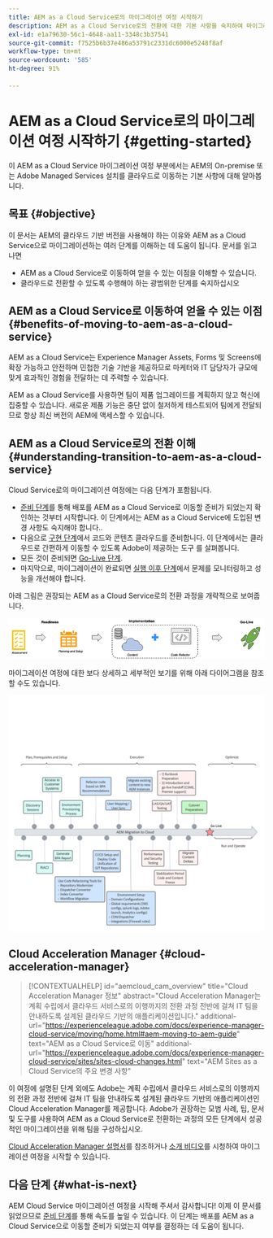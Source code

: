 ```yaml
---
title: AEM as a Cloud Service로의 마이그레이션 여정 시작하기
description: AEM as a Cloud Service로의 전환에 대한 기본 사항을 숙지하여 마이그레이션 여정 시작
exl-id: e1a79630-56c1-4648-aa11-3348c3b37541
source-git-commit: f7525b6b37e486a53791c2331dc6000e5248f8af
workflow-type: tm+mt
source-wordcount: '585'
ht-degree: 91%

---
```


# AEM as a Cloud Service로의 마이그레이션 여정 시작하기 {#getting-started}

이 AEM as a Cloud Service 마이그레이션 여정 부분에서는 AEM의 On-premise 또는 Adobe Managed Services 설치를 클라우드로 이동하는 기본 사항에 대해 알아봅니다.

## 목표 {#objective}

이 문서는 AEM의 클라우드 기반 버전을 사용해야 하는 이유와 AEM as a Cloud Service으로 마이그레이션하는 여러 단계를 이해하는 데 도움이 됩니다. 문서를 읽고 나면

* AEM as a Cloud Service로 이동하여 얻을 수 있는 이점을 이해할 수 있습니다.
* 클라우드로 전환할 수 있도록 수행해야 하는 광범위한 단계를 숙지하십시오

## AEM as a Cloud Service로 이동하여 얻을 수 있는 이점 {#benefits-of-moving-to-aem-as-a-cloud-service}

AEM as a Cloud Service는 Experience Manager Assets, Forms 및 Screens에 확장 가능하고 안전하며 민첩한 기술 기반을 제공하므로 마케터와 IT 담당자가 규모에 맞게 효과적인 경험을 전달하는 데 주력할 수 있습니다.

AEM as a Cloud Service를 사용하면 팀이 제품 업그레이드를 계획하지 않고 혁신에 집중할 수 있습니다. 새로운 제품 기능은 중단 없이 철저하게 테스트되어 팀에게 전달되므로 항상 최신 버전의 AEM에 액세스할 수 있습니다.

## AEM as a Cloud Service로의 전환 이해 {#understanding-transition-to-aem-as-a-cloud-service}

Cloud Service로의 마이그레이션 여정에는 다음 단계가 포함됩니다.

* [준비 단계](/help/journey-migration/readiness.md)를 통해 배포를 AEM as a Cloud Service로 이동할 준비가 되었는지 확인하는 것부터 시작합니다. 이 단계에서는 AEM as a Cloud Service에 도입된 변경 사항도 숙지해야 합니다..
* 다음으로 [구현 단계](/help/journey-migration/implementation.md)에서 코드와 콘텐츠 클라우드를 준비합니다. 이 단계에서는 클라우드로 간편하게 이동할 수 있도록 Adobe이 제공하는 도구 를 살펴봅니다.
* 모든 것이 준비되면 [Go-Live 단계](/help/journey-migration/go-live.md).
* 마지막으로, 마이그레이션이 완료되면 [실행 이후 단계](/help/journey-migration/post-go-live.md)에서 문제를 모니터링하고 성능을 개선해야 합니다.

아래 그림은 권장되는 AEM as a Cloud Service로의 전환 과정을 개략적으로 보여줍니다.

![이미지](/help/journey-migration/assets/move-aemcloud-process.png)

마이그레이션 여정에 대한 보다 상세하고 세부적인 보기를 위해 아래 다이어그램을 참조할 수도 있습니다.

![이미지](/help/journey-migration/assets/migration-process.png)

## Cloud Acceleration Manager {#cloud-acceleration-manager}

>[!CONTEXTUALHELP]
>id="aemcloud_cam_overview"
>title="Cloud Acceleration Manager 정보"
>abstract="Cloud Acceleration Manager는 계획 수립에서 클라우드 서비스로의 이행까지의 전환 과정 전반에 걸쳐 IT 팀을 안내하도록 설계된 클라우드 기반의 애플리케이션입니다."
>additional-url="https://experienceleague.adobe.com/docs/experience-manager-cloud-service/moving/home.html#aem-moving-to-aem-guide" text="AEM as a Cloud Service로 이동"
>additional-url="https://experienceleague.adobe.com/docs/experience-manager-cloud-service/sites/sites-cloud-changes.html" text="AEM Sites as a Cloud Service의 주요 변경 사항"

이 여정에 설명된 단계 외에도 Adobe는 계획 수립에서 클라우드 서비스로의 이행까지의 전환 과정 전반에 걸쳐 IT 팀을 안내하도록 설계된 클라우드 기반의 애플리케이션인 Cloud Acceleration Manager를 제공합니다. Adobe가 권장하는 모범 사례, 팁, 문서 및 도구를 사용하여 AEM as a Cloud Service로 전환하는 과정의 모든 단계에서 성공적인 마이그레이션을 위해 팀을 구성하십시오.

[Cloud Acceleration Manager 설명서](/help/journey-migration/cloud-acceleration-manager/using-cam/getting-started-cam.md)를 참조하거나 [소개 비디오](https://experienceleague.adobe.com/?launch=ExperienceManager-A-1-2021.1.migration&amp;recommended=ExperienceManager-A-1-2021.1.migration&amp;lang=en#dashboard/learning)를 시청하여 마이그레이션 여정을 시작할 수 있습니다.

## 다음 단계 {#what-is-next}

AEM Cloud Service 마이그레이션 여정을 시작해 주셔서 감사합니다! 이제 이 문서를 읽었으므로 [준비 단계](/help/journey-migration/readiness.md)를 통해 속도를 높일 수 있습니다. 이 단계는 배포를 AEM as a Cloud Service으로 이동할 준비가 되었는지 여부를 결정하는 데 도움이 됩니다.
